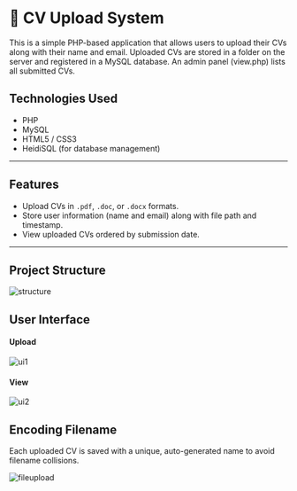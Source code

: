 # 📄 CV Upload System

This is a simple PHP-based application that allows users to upload their CVs along with their name and email. Uploaded CVs are stored in a folder on the server and registered in a MySQL database. An admin panel (view.php) lists all submitted CVs.

## Technologies Used

- PHP
- MySQL
- HTML5 / CSS3
- HeidiSQL (for database management)

---

##  Features

- Upload CVs in `.pdf`, `.doc`, or `.docx` formats.
- Store user information (name and email) along with file path and timestamp.
- View uploaded CVs ordered by submission date.

---

##  Project Structure
![structure](https://github.com/user-attachments/assets/2ae46f93-8b3f-4b2f-b036-9cc34c98b9d0)

## User Interface
#### Upload
![ui1](https://github.com/user-attachments/assets/e41697ee-ce7b-4fe0-848b-6ab6a5117d68)

#### View
![ui2](https://github.com/user-attachments/assets/c45c027b-b72f-41f9-994d-55943845be2a)

## Encoding Filename
Each uploaded CV is saved with a unique, auto-generated name to avoid filename collisions.

![fileupload](https://github.com/user-attachments/assets/a0bebba0-f7ef-44f9-94ff-5a72bc4dbe10)

